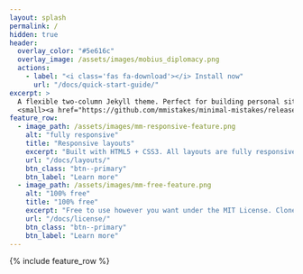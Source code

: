 ```yaml
---
layout: splash
permalink: /
hidden: true
header:
  overlay_color: "#5e616c"
  overlay_image: /assets/images/mobius_diplomacy.png
  actions:
    - label: "<i class='fas fa-download'></i> Install now"
      url: "/docs/quick-start-guide/"
excerpt: >
  A flexible two-column Jekyll theme. Perfect for building personal sites, blogs, and portfolios.<br />
  <small><a href="https://github.com/mmistakes/minimal-mistakes/releases/tag/4.24.0">Latest release v4.24.0</a></small>
feature_row:
  - image_path: /assets/images/mm-responsive-feature.png
    alt: "fully responsive"
    title: "Responsive layouts"
    excerpt: "Built with HTML5 + CSS3. All layouts are fully responsive with helpers to augment your content."
    url: "/docs/layouts/"
    btn_class: "btn--primary"
    btn_label: "Learn more"
  - image_path: /assets/images/mm-free-feature.png
    alt: "100% free"
    title: "100% free"
    excerpt: "Free to use however you want under the MIT License. Clone it, fork it, customize it... whatever!"
    url: "/docs/license/"
    btn_class: "btn--primary"
    btn_label: "Learn more"      
---
```


{% include feature_row %}
